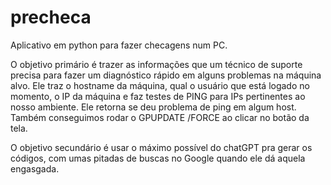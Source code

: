 # precheca
Aplicativo em python para fazer checagens num PC. 


O objetivo primário é trazer as informações que um técnico de suporte precisa para fazer um diagnóstico rápido em alguns problemas na máquina alvo. Ele traz o hostname da máquina, qual o usuário que está logado no momento, o IP da máquina e faz testes de PING para IPs pertinentes ao nosso ambiente. Ele retorna se deu problema de ping em algum host. Também conseguimos rodar o GPUPDATE /FORCE ao clicar no botão da tela.


O objetivo secundário é usar o máximo possível do chatGPT pra gerar os códigos, com umas pitadas de buscas no Google quando ele dá aquela engasgada.
